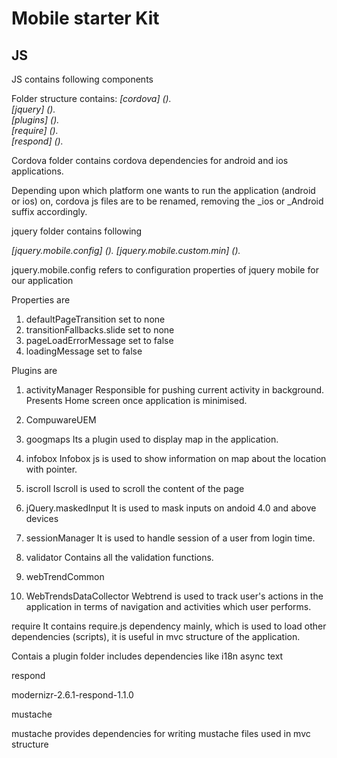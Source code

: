 Mobile starter Kit
================================

JS
--------------------------------
JS contains following components


Folder structure contains:
*[cordova] ().*  
*[jquery] ().*      
*[plugins] ().*      
*[require] ().*      
*[respond] ().*      

Cordova folder contains cordova dependencies for android and ios applications.

Depending upon which platform one wants to run the application (android or ios) on, 
cordova js files are to be renamed, removing the _ios or _Android suffix accordingly.
  

jquery folder contains following

*[jquery.mobile.config] ().*
*[jquery.mobile.custom.min] ().*

jquery.mobile.config refers to configuration properties of jquery mobile for our application

Properties are

1. defaultPageTransition  set to none
2. transitionFallbacks.slide set to none
3. pageLoadErrorMessage set to false
4. loadingMessage set to false

Plugins are

1. activityManager 
Responsible for pushing current activity in background.
Presents Home screen once application is minimised.

2. CompuwareUEM

3. googmaps
Its a plugin used to display map in the application.
4. infobox
Infobox js is used to show information on map about the location  with pointer.
5. iscroll
Iscroll is used to scroll the content of the page

6. jQuery.maskedInput
It is used to mask inputs  on andoid 4.0 and above devices

7. sessionManager
It is used to handle session of a user from login time.
8. validator
Contains all the validation functions.
9. webTrendCommon
10. WebTrendsDataCollector
Webtrend is used to track user's actions in the application in terms of navigation and activities which user performs.

require
It contains require.js dependency mainly, which is used to load other dependencies (scripts), it is useful in mvc structure of the application.

Contais a plugin folder
includes dependencies like 
i18n
async
text


respond

modernizr-2.6.1-respond-1.1.0

mustache

mustache provides dependencies for writing mustache files used in mvc structure